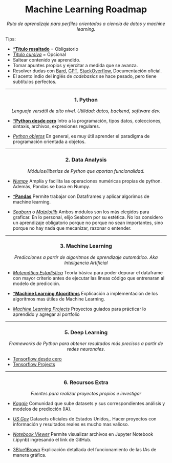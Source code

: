 <h1 align='center'>Machine Learning Roadmap</h1>
<p align='center'><em>Ruta de aprendizaje para perfiles orientados a ciencia de datos y machine learning.</em></p>

Tips:
- [***Título resaltado**]() = Obligatorio
- [*Título cursiva*]() = Opcional
- Saltear contenido ya aprendido.
- Tomar apuntes propios y ejercitar a medida que se avanza.
- Resolver dudas con [Bard](https://bard.google.com/), [GPT](https://chat.openai.com/), [StackOverflow](https://es.stackoverflow.com/), Documentación oficial.
- El acento indio del inglés de *codebasics* se hace pesado, pero tiene subtítulos perfectos.

<hr>
<h3 align='center'>1. Python</h2>
<p align='center'><em>Lenguaje versátil de alto nivel. Utilidad: datos, backend, software dev.</em></p>

- [***Python desde cero**](https://youtu.be/nKPbfIU442g?si=7K1FnMw_VqU6Cp0t)
Intro a la programación, tipos datos, colecciones, sintaxis, archivos, expresiones regulares.

- [*Python objetos*](https://youtu.be/HtKqSJX7VoM?si=TMJma4HQQUcUw8Af)
En general, es muy útil aprender el paradigma de programación orientada a objetos.

<hr>
<h3 align='center'>2. Data Analysis</h3>
<p align='center'><em>Módulos/liberías de Python que aportan funcionalidad.</em></p>

- [*Numpy*](https://www.youtube.com/playlist?list=PLeo1K3hjS3uset9zIVzJWqplaWBiacTEU)
Amplía y facilita las operaciones numéricas propias de python. Además, Pandas se basa en Numpy.

- [***Pandas**](https://www.youtube.com/playlist?list=PLeo1K3hjS3uuASpe-1LjfG5f14Bnozjwy)
Permite trabajar con Dataframes y aplicar algorimos de machine learning.

- [*Seaborn*](https://seaborn.pydata.org/) o [*Matplotlib*](https://matplotlib.org/)
Ambos módulos son los más elegidos para graficar. En lo personal, elijo Seaborn por su estética.
No los considero un aprendizaje obligatorio porque no porque no sean importantes,
sino porque no hay nada que mecanizar, razonar o entender.

<hr>
<h3 align='center'>3. Machine Learning</h3>
<p align='center'><em>Predicciones a partir de algoritmos de aprendizaje automático. Aka Inteligencia Artificial</em></p>

- [*Matemática Estadística*](https://www.youtube.com/playlist?list=PLeo1K3hjS3uuKaU2nBDwr6zrSOTzNCs0l)
Teoría básica para poder depurar el dataframe con mayor criterio antes de ejecutar las líneas código que entrenaran al modelo de predicción.

- [***Machine Learning Algorithms**](https://www.youtube.com/playlist?list=PLeo1K3hjS3uvCeTYTeyfe0-rN5r8zn9rw)
Explicación a implementación de los algoritmos mas útiles de Machine Learning.

- [*Machine Learning Projects*](https://www.youtube.com/playlist?list=PLeo1K3hjS3ut2o1ay5Dqh-r1kq6ZU8W0M)
Proyectos guiados para prácticar lo aprendido y agregar al portfolio

<hr>
<h3 align='center'>5. Deep Learning</h3>
<p align='center'><em>Frameworks de Python para obtener resultados más precisos a partir de redes neuronales.</em></p>

- [Tensorflow desde cero](https://www.youtube.com/playlist?list=PLeo1K3hjS3uu7CxAacxVndI4bE_o3BDtO)
- [Tensorflow Projects](https://www.youtube.com/playlist?list=PLeo1K3hjS3utJFNGyBpIvjWgSDY0eOE8S)

<hr>
<h3 align='center'>6. Recursos Extra</h3>
<p align='center'><em>Fuentes para realizar proyectos propios e investigar</em></p>

- [*Kaggle*](https://www.kaggle.com/datasets)
Comunidad que sube datasets y sus correspondientes análisis y modelos de predicción (IA).

- [*US Gov*](https://catalog.data.gov/dataset?q=&sort=views_recent+desc)
Datasets oficiales de Estados Unidos,. Hacer proyectos con información y resultados reales es mucho mas valioso.

- [*Notebook Viewer*](https://nbviewer.org/)
Permite visualizar archivos en Jupyter Notebook (.ipynb) ingresando el link de GitHub.

- [3Blue1Brown](https://www.youtube.com/playlist?list=PLZHQObOWTQDNU6R1_67000Dx_ZCJB-3pi)
Explicación detallada del funcionamiento de las IAs de manera gráfica.







